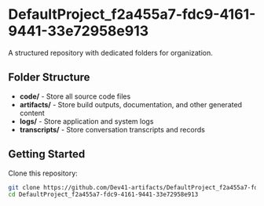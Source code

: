# DefaultProject_f2a455a7-fdc9-4161-9441-33e72958e913
A structured repository with dedicated folders for organization.

## Folder Structure

- **code/** - Store all source code files
- **artifacts/** - Store build outputs, documentation, and other generated content
- **logs/** - Store application and system logs
- **transcripts/** - Store conversation transcripts and records

## Getting Started

Clone this repository:
```bash
git clone https://github.com/Dev41-artifacts/DefaultProject_f2a455a7-fdc9-4161-9441-33e72958e913
cd DefaultProject_f2a455a7-fdc9-4161-9441-33e72958e913
```
